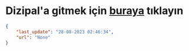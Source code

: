 # Dizipal'a gitmek için [buraya](None) tıklayın
    
```json
{
    "last_update": "28-08-2023 02:46:34",
    "url": "None"
}
```